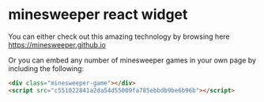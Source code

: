 # minesweeper react widget

You can either check out this amazing technology by browsing here https://minesweeper.github.io

Or you can embed any number of minesweeper games in your own page by including the following:

```html
<div class="minesweeper-game"></div>
<script src="c551022841a2da54d55009fa785ebbdb9be6b96b"></script>
```

